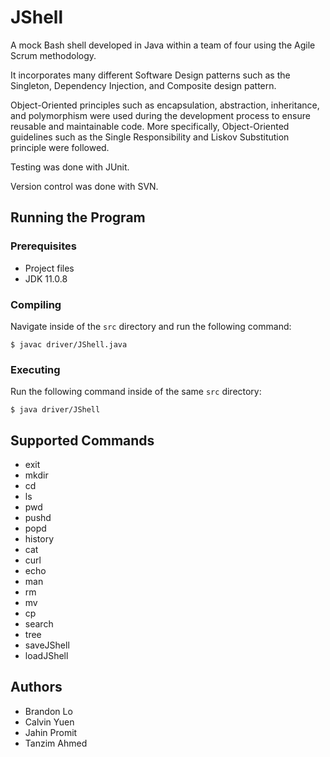 # JShell
A mock Bash shell developed in Java within a team of four using the Agile Scrum methodology.

It incorporates many different Software Design patterns such as the Singleton, Dependency Injection, and Composite design pattern.

Object-Oriented principles such as encapsulation, abstraction, inheritance, and polymorphism were used during the development process to ensure reusable and maintainable code. More specifically, Object-Oriented guidelines such as the Single Responsibility and Liskov Substitution principle were followed.

Testing was done with JUnit.

Version control was done with SVN.

## Running the Program
### Prerequisites
- Project files
- JDK 11.0.8
### Compiling
Navigate inside of the `src` directory and run the following command:
```
$ javac driver/JShell.java
```
### Executing
Run the following command inside of the same `src` directory:
```
$ java driver/JShell
```

## Supported Commands
- exit
- mkdir
- cd
- ls
- pwd
- pushd
- popd
- history
- cat
- curl
- echo
- man
- rm
- mv
- cp
- search
- tree
- saveJShell
- loadJShell

## Authors
- Brandon Lo
- Calvin Yuen
- Jahin Promit
- Tanzim Ahmed
